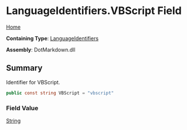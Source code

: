 # LanguageIdentifiers\.VBScript Field

[Home](../../../README.md)

**Containing Type**: [LanguageIdentifiers](../README.md)

**Assembly**: DotMarkdown\.dll

## Summary

Identifier for VBScript\.

```csharp
public const string VBScript = "vbscript"
```

### Field Value

[String](https://docs.microsoft.com/en-us/dotnet/api/system.string)

